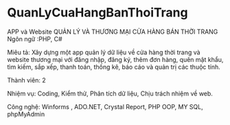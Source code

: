 # QuanLyCuaHangBanThoiTrang
APP và Website QUẢN LÝ VÀ THƯƠNG MẠI CỬA HÀNG BÁN THỜI TRANG
Ngôn ngữ :PHP, C#

Miêu tả: Xây dựng một app quản lý dữ liệu về cửa hàng thời trang và website thương mại với đăng nhập,
đăng ký, thêm đơn hàng, quên mật khẩu, tìm kiếm, sắp xếp, thanh toán, thống kê, báo cáo và quản trị các
thuộc tính.

Thành viên: 2

Nhiệm vụ: Coding, Kiểm thử, Phân tích dữ liệu, Chịu trách nhiệm về web.

Công nghệ: Winforms , ADO.NET, Crystal Report, PHP OOP, MY SQL, phpMyAdmin
